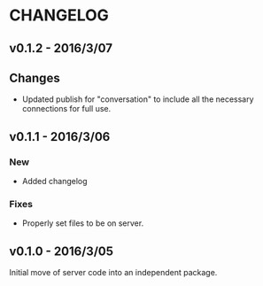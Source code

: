 # CHANGELOG

## v0.1.2 - 2016/3/07

## Changes

*   Updated publish for "conversation" to include all the necessary connections for full use.

## v0.1.1 - 2016/3/06

### New

*   Added changelog

### Fixes

*   Properly set files to be on server.

## v0.1.0 - 2016/3/05

Initial move of server code into an independent package.
